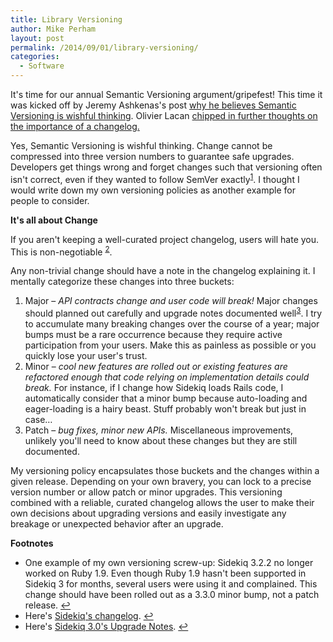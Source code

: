 ```yaml
---
title: Library Versioning
author: Mike Perham
layout: post
permalink: /2014/09/01/library-versioning/
categories:
  - Software
---
```

It's time for our annual Semantic Versioning argument/gripefest! This time it was kicked off by Jeremy Ashkenas's post [why he believes Semantic Versioning is wishful thinking][1]. Olivier Lacan [chipped in further thoughts on the importance of a changelog.][2]

Yes, Semantic Versioning is wishful thinking. Change cannot be compressed into three version numbers to guarantee safe upgrades. Developers get things wrong and forget changes such that versioning often isn't correct, even if they wanted to follow SemVer exactly<sup id="fnref-1785-1"><a href="#fn-1785-1" rel="footnote">1</a></sup>. I thought I would write down my own versioning policies as another example for people to consider.

<!--more-->

**It's all about Change**

If you aren't keeping a well-curated project changelog, users will hate you. This is non-negotiable <sup id="fnref-1785-2"><a href="#fn-1785-2" rel="footnote">2</a></sup>.

Any non-trivial change should have a note in the changelog explaining it. I mentally categorize these changes into three buckets:

1.  Major &#8211; *API contracts change and user code will break!* Major changes should planned out carefully and upgrade notes documented well<sup id="fnref-1785-3"><a href="#fn-1785-3" rel="footnote">3</a></sup>. I try to accumulate many breaking changes over the course of a year; major bumps must be a rare occurrence because they require active participation from your users. Make this as painless as possible or you quickly lose your user's trust.
2.  Minor &#8211; *cool new features are rolled out or existing features are refactored enough that code relying on implementation details could break.* For instance, if I change how Sidekiq loads Rails code, I automatically consider that a minor bump because auto-loading and eager-loading is a hairy beast. Stuff probably won't break but just in case&#8230;
3.  Patch &#8211; *bug fixes, minor new APIs.* Miscellaneous improvements, unlikely you'll need to know about these changes but they are still documented.

My versioning policy encapsulates those buckets and the changes within a given release. Depending on your own bravery, you can lock to a precise version number or allow patch or minor upgrades. This versioning combined with a reliable, curated changelog allows the user to make their own decisions about upgrading versions and easily investigate any breakage or unexpected behavior after an upgrade.

<strong>Footnotes</strong>

<ul>
<li id="fn-1785-1">
  One example of my own versioning screw-up: Sidekiq 3.2.2 no longer worked on Ruby 1.9. Even though Ruby 1.9 hasn't been supported in Sidekiq 3 for months, several users were using it and complained. This change should have been rolled out as a 3.3.0 minor bump, not a patch release.&#160;<a href="#fnref-1785-1" rev="footnote">&#8617;</a>
</li>
<li id="fn-1785-2">
  Here's <a href="https://github.com/mperham/sidekiq/blob/master/Changes.md">Sidekiq's changelog</a>.&#160;<a href="#fnref-1785-2" rev="footnote">&#8617;</a>
</li>
<li id="fn-1785-3">
  Here's <a href="https://github.com/mperham/sidekiq/blob/master/3.0-Upgrade.md">Sidekiq 3.0's Upgrade Notes</a>.&#160;<a href="#fnref-1785-3" rev="footnote">&#8617;</a>
</li>
</ul>

 [1]: https://gist.github.com/jashkenas/cbd2b088e20279ae2c8e
 [2]: http://olivierlacan.com/posts/the-semantics-of-software/
